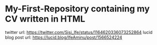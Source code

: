 # My-First-Repository containing my CV written in HTML
twitter url: https://twitter.com/Sisi_Ife/status/1164620336073252864
lucid blog post url: https://lucid.blog/IfeAminu/post/1566524224
